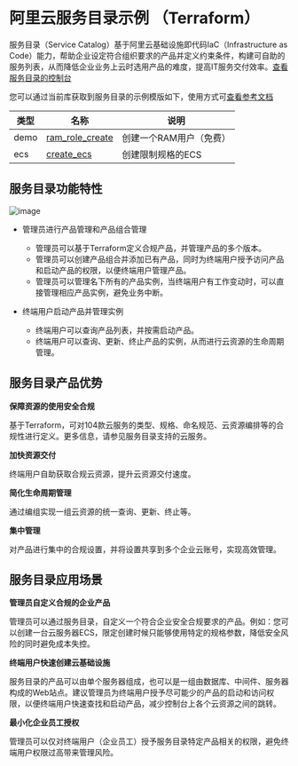 # 阿里云服务目录示例 （Terraform）

服务目录（Service Catalog）基于阿里云基础设施即代码IaC（Infrastructure as Code）能力，帮助企业设定符合组织要求的产品并定义约束条件，构建可自助的服务列表，从而降低企业业务上云时选用产品的难度，提高IT服务交付效率。[查看服务目录的控制台](https://servicecatalog.console.aliyun.com/welcome)

您可以通过当前库获取到服务目录的示例模版如下，使用方式可[查看参考文档](https://help.aliyun.com/document_detail/403733.html)

|  类型   | 名称  | 说明  |
|  ----  | ----  |----  |
| demo  | [ram_role_create](https://github.com/aliyun/alibabacloud-service-catalog-demo/tree/master/ram_role_create) | 创建一个RAM用户（免费） |
| ecs  | [create_ecs](https://github.com/aliyun/alibabacloud-service-catalog-demo/tree/master/ecs/create_ecs) | 创建限制规格的ECS |




## 服务目录功能特性


![image](https://user-images.githubusercontent.com/100276871/156296303-586bd303-2f64-4028-8a9a-e4650e2a4644.png)

- 管理员进行产品管理和产品组合管理
  - 管理员可以基于Terraform定义合规产品，并管理产品的多个版本。
  - 管理员可以创建产品组合并添加已有产品，同时为终端用户授予访问产品和启动产品的权限，以便终端用户管理产品。
  - 管理员可以管理名下所有的产品实例，当终端用户有工作变动时，可以直接管理相应产品实例，避免业务中断。

- 终端用户启动产品并管理实例
  - 终端用户可以查询产品列表，并按需启动产品。
  - 终端用户可以查询、更新、终止产品的实例，从而进行云资源的生命周期管理。


## 服务目录产品优势

**保障资源的使用安全合规**

基于Terraform，可对104款云服务的类型、规格、命名规范、云资源编排等的合规性进行定义。更多信息，请参见服务目录支持的云服务。

**加快资源交付**

终端用户自助获取合规云资源，提升云资源交付速度。

**简化生命周期管理**

通过编组实现一组云资源的统一查询、更新、终止等。

**集中管理**

对产品进行集中的合规设置，并将设置共享到多个企业云账号，实现高效管理。


## 服务目录应用场景

**管理员自定义合规的企业产品**

管理员可以通过服务目录，自定义一个符合企业安全合规要求的产品。例如：您可以创建一台云服务器ECS，限定创建时候只能够使用特定的规格参数，降低安全风险的同时避免成本失控。

**终端用户快速创建云基础设施**

服务目录的产品可以由单个服务器组成，也可以是一组由数据库、中间件、服务器构成的Web站点。建议管理员为终端用户授予尽可能少的产品的启动和访问权限，以便终端用户快速查找和启动产品，减少控制台上各个云资源之间的跳转。

**最小化企业员工授权**

管理员可以仅对终端用户（企业员工）授予服务目录特定产品相关的权限，避免终端用户权限过高带来管理风险。
